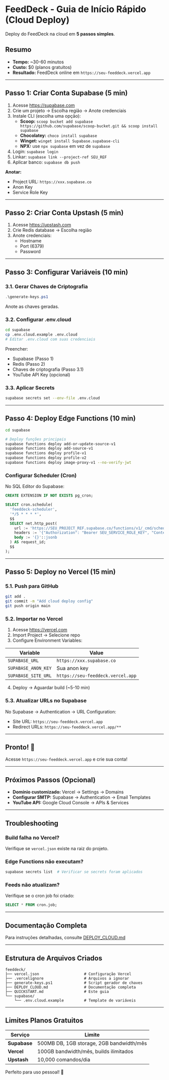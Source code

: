 # FeedDeck - Guia de Início Rápido (Cloud Deploy)

Deploy do FeedDeck na cloud em **5 passos simples**.

## Resumo

- **Tempo:** ~30-60 minutos
- **Custo:** $0 (planos gratuitos)
- **Resultado:** FeedDeck online em `https://seu-feeddeck.vercel.app`

---

## Passo 1: Criar Conta Supabase (5 min)

1. Acesse https://supabase.com
2. Crie um projeto → Escolha região → Anote credenciais
3. Instale CLI (escolha uma opção):
   - **Scoop:** `scoop bucket add supabase https://github.com/supabase/scoop-bucket.git && scoop install supabase`
   - **Chocolatey:** `choco install supabase`
   - **Winget:** `winget install Supabase.supabase-cli`
   - **NPX:** use `npx supabase` em vez de `supabase`
4. Login: `supabase login`
5. Linkar: `supabase link --project-ref SEU_REF`
6. Aplicar banco: `supabase db push`

**Anotar:**
- Project URL: `https://xxx.supabase.co`
- Anon Key
- Service Role Key

---

## Passo 2: Criar Conta Upstash (5 min)

1. Acesse https://upstash.com
2. Crie Redis database → Escolha região
3. Anote credenciais:
   - Hostname
   - Port (6379)
   - Password

---

## Passo 3: Configurar Variáveis (10 min)

### 3.1. Gerar Chaves de Criptografia

```powershell
.\generate-keys.ps1
```

Anote as chaves geradas.

### 3.2. Configurar .env.cloud

```bash
cd supabase
cp .env.cloud.example .env.cloud
# Editar .env.cloud com suas credenciais
```

Preencher:
- Supabase (Passo 1)
- Redis (Passo 2)
- Chaves de criptografia (Passo 3.1)
- YouTube API Key (opcional)

### 3.3. Aplicar Secrets

```bash
supabase secrets set --env-file .env.cloud
```

---

## Passo 4: Deploy Edge Functions (10 min)

```bash
cd supabase

# Deploy funções principais
supabase functions deploy add-or-update-source-v1
supabase functions deploy add-source-v1
supabase functions deploy profile-v1
supabase functions deploy profile-v2
supabase functions deploy image-proxy-v1 --no-verify-jwt
```

### Configurar Scheduler (Cron)

No SQL Editor do Supabase:

```sql
CREATE EXTENSION IF NOT EXISTS pg_cron;

SELECT cron.schedule(
  'feeddeck-scheduler',
  '*/5 * * * *',
  $$
  SELECT net.http_post(
    url := 'https://SEU_PROJECT_REF.supabase.co/functions/v1/_cmd/scheduler',
    headers := '{"Authorization": "Bearer SEU_SERVICE_ROLE_KEY", "Content-Type": "application/json"}'::jsonb,
    body := '{}'::jsonb
  ) AS request_id;
  $$
);
```

---

## Passo 5: Deploy no Vercel (15 min)

### 5.1. Push para GitHub

```bash
git add .
git commit -m "Add cloud deploy config"
git push origin main
```

### 5.2. Importar no Vercel

1. Acesse https://vercel.com
2. Import Project → Selecione repo
3. Configure Environment Variables:

| Variable | Value |
|----------|-------|
| `SUPABASE_URL` | `https://xxx.supabase.co` |
| `SUPABASE_ANON_KEY` | Sua anon key |
| `SUPABASE_SITE_URL` | `https://seu-feeddeck.vercel.app` |

4. Deploy → Aguardar build (~5-10 min)

### 5.3. Atualizar URLs no Supabase

No Supabase → Authentication → URL Configuration:
- Site URL: `https://seu-feeddeck.vercel.app`
- Redirect URLs: `https://seu-feeddeck.vercel.app/**`

---

## Pronto! 🎉

Acesse `https://seu-feeddeck.vercel.app` e crie sua conta!

---

## Próximos Passos (Opcional)

- **Domínio customizado:** Vercel → Settings → Domains
- **Configurar SMTP:** Supabase → Authentication → Email Templates
- **YouTube API:** Google Cloud Console → APIs & Services

---

## Troubleshooting

### Build falha no Vercel?
Verifique se `vercel.json` existe na raiz do projeto.

### Edge Functions não executam?
```bash
supabase secrets list  # Verificar se secrets foram aplicados
```

### Feeds não atualizam?
Verifique se o cron job foi criado:
```sql
SELECT * FROM cron.job;
```

---

## Documentação Completa

Para instruções detalhadas, consulte [DEPLOY_CLOUD.md](DEPLOY_CLOUD.md)

---

## Estrutura de Arquivos Criados

```
feeddeck/
├── vercel.json                    # Configuração Vercel
├── .vercelignore                  # Arquivos a ignorar
├── generate-keys.ps1              # Script gerador de chaves
├── DEPLOY_CLOUD.md                # Documentação completa
├── QUICKSTART.md                  # Este guia
└── supabase/
    └── .env.cloud.example         # Template de variáveis
```

---

## Limites Planos Gratuitos

| Serviço | Limite |
|---------|--------|
| **Supabase** | 500MB DB, 1GB storage, 2GB bandwidth/mês |
| **Vercel** | 100GB bandwidth/mês, builds ilimitados |
| **Upstash** | 10,000 comandos/dia |

Perfeito para uso pessoal! 🚀
